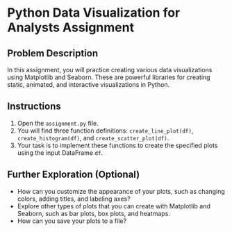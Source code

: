
# Python Data Visualization for Analysts Assignment

## Problem Description

In this assignment, you will practice creating various data visualizations using Matplotlib and Seaborn. These are powerful libraries for creating static, animated, and interactive visualizations in Python.

## Instructions

1.  Open the `assignment.py` file.
2.  You will find three function definitions: `create_line_plot(df)`, `create_histogram(df)`, and `create_scatter_plot(df)`.
3.  Your task is to implement these functions to create the specified plots using the input DataFrame `df`.

## Further Exploration (Optional)

*   How can you customize the appearance of your plots, such as changing colors, adding titles, and labeling axes?
*   Explore other types of plots that you can create with Matplotlib and Seaborn, such as bar plots, box plots, and heatmaps.
*   How can you save your plots to a file?
